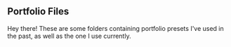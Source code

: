 ## Portfolio Files

Hey there! These are some folders containing portfolio presets I've used in the past, as well as the one I use currently. 